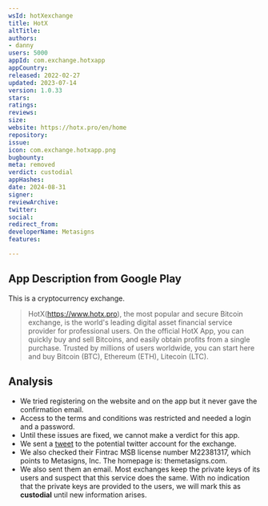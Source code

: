```yaml
---
wsId: hotXexchange
title: HotX
altTitle: 
authors:
- danny
users: 5000
appId: com.exchange.hotxapp
appCountry: 
released: 2022-02-27
updated: 2023-07-14
version: 1.0.33
stars: 
ratings: 
reviews: 
size: 
website: https://hotx.pro/en/home
repository: 
issue: 
icon: com.exchange.hotxapp.png
bugbounty: 
meta: removed
verdict: custodial
appHashes: 
date: 2024-08-31
signer: 
reviewArchive: 
twitter: 
social: 
redirect_from: 
developerName: Metasigns
features: 

---
```


## App Description from Google Play

This is a cryptocurrency exchange.

> HotX(https://www.hotx.pro), the most popular and secure Bitcoin exchange, is the world's leading digital asset financial service provider for professional users. On the official HotX App, you can quickly buy and sell Bitcoins, and easily obtain profits from a single purchase. Trusted by millions of users worldwide, you can start here and buy Bitcoin (BTC), Ethereum (ETH), Litecoin (LTC). 

## Analysis

- We tried registering on the website and on the app but it never gave the confirmation email.
- Access to the terms and conditions was restricted and needed a login and a password.
- Until these issues are fixed, we cannot make a verdict for this app. 
- We sent a [tweet](https://twitter.com/BitcoinWalletz/status/1735850887304937960) to the potential twitter account for the exchange.
- We also checked their Fintrac MSB license number M22381317, which points to Metasigns, Inc. The homepage is: themetasigns.com. 
- We also sent them an email. Most exchanges keep the private keys of its users and suspect that this service does the same. With no indication that the private keys are provided to the users, we will mark this as **custodial** until new information arises.
